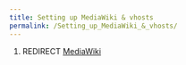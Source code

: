 ```yaml
---
title: Setting up MediaWiki & vhosts
permalink: /Setting_up_MediaWiki_&_vhosts/
---
```


1.  REDIRECT [MediaWiki](/MediaWiki "wikilink")
